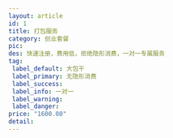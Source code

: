 ```yaml
---
layout: article
id: 1
title: 打包服务
category: 创业套餐
pic: 
des: 快速注册，费用低，拒绝隐形消费，一对一专属服务
tag: 
 label_default: 大包干
 label_primary: 无隐形消费
 label_success: 
 label_info: 一对一
 label_warning: 
 label_danger: 
price: "1600.00" 
detail: 
---
```


